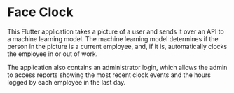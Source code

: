 # Face Clock

This Flutter application takes a picture of a user and sends it over an API to a machine learning model. The machine learning model determines if the person in the picture is a current employee, and, if it is, automatically clocks the employee in or out of work.

The application also contains an administrator login, which allows the admin to access reports showing the most recent clock events and the hours logged by each employee in the last day.

